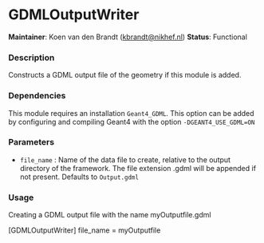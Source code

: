 # GDMLOutputWriter
**Maintainer**: Koen van den Brandt (<kbrandt@nikhef.nl>)
**Status**: Functional

### Description
Constructs a GDML output file of the geometry if this module is added.

### Dependencies

This module requires an installation `Geant4_GDML`. This option can be added by configuring and compiling Geant4 with the option `-DGEANT4_USE_GDML=ON`

### Parameters
* `file_name` : Name of the data file to create, relative to the output directory of the framework. The file extension .gdml will be appended if not present. Defaults to `Output.gdml`

### Usage
Creating a GDML output file  with the name myOutputfile.gdml

[GDMLOutputWriter]
file_name = myOutputfile
```
